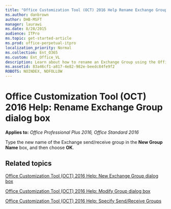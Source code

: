 ```yaml
---
title: "Office Customization Tool (OCT) 2016 Help Rename Exchange Group dialog box"
ms.author: danbrown
author: DHB-MSFT
manager: laurawi
ms.date: 8/28/2015
audience: ITPro
ms.topic: get-started-article
ms.prod: office-perpetual-itpro
localization_priority: Normal
ms.collection: Ent_O365
ms.custom: Ent_Office_VL
description: Learn about how to rename an Exchange Group using the Office Customization Tool (OCT) in Office 2016.
ms.assetid: 83a46cf1-a817-4e82-982e-beedc84fe9f2
ROBOTS: NOINDEX, NOFOLLOW
---
```


# Office Customization Tool (OCT) 2016 Help: Rename Exchange Group dialog box

**Applies to:** *Office Professional Plus 2016, Office Standard 2016*

Type the new name of the Exchange send/receive group in the **New Group Name** box, and then choose **OK**.
  
## Related topics
[Office Customization Tool (OCT) 2016 Help: New Exchange Group dialog box](oct-2016-help-new-exchange-group-dialog-box.md)
  
[Office Customization Tool (OCT) 2016 Help: Modify Group dialog box](oct-2016-help-modify-group-dialog-box.md)
  
[Office Customization Tool (OCT) 2016 Help: Specify Send/Receive Groups](oct-2016-help-specify-send-receive-groups.md)

